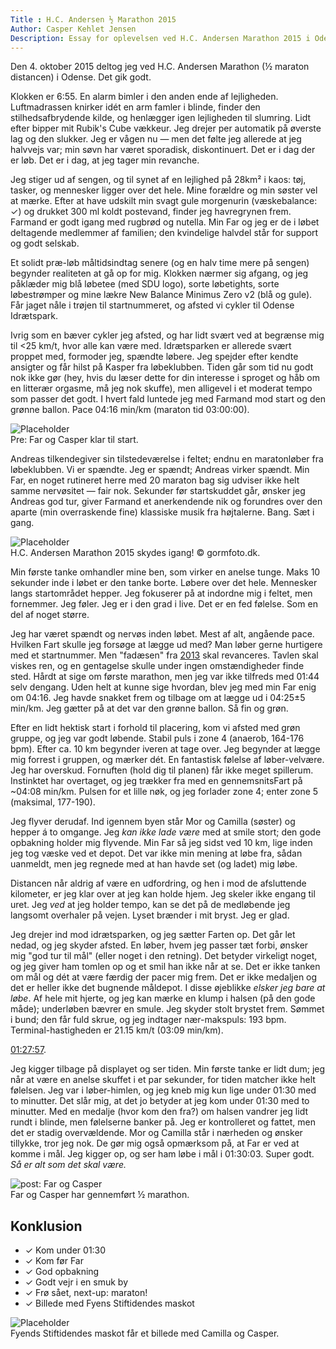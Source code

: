 ```yaml
---
Title : H.C. Andersen ½ Marathon 2015
Author: Casper Kehlet Jensen
Description: Essay for oplevelsen ved H.C. Andersen Marathon 2015 i Odense. Det var et godt løb.
---
```


Den 4. oktober 2015 deltog jeg ved H.C. Andersen Marathon (½ maraton distancen)
i Odense. Det gik godt.

Klokken er 6:55. En alarm bimler i den anden ende af lejligheden. Luftmadrassen
knirker idét en arm famler i blinde, finder den stilhedsafbrydende kilde, og
henlægger igen lejligheden til slumring. Lidt efter bipper mit Rubik's Cube
vækkeur. Jeg drejer per automatik på øverste lag og den slukker. Jeg er vågen
nu &mdash; men det følte jeg allerede at jeg halvvejs var; min søvn har været
sporadisk, diskontinuert. Det er i dag der er løb. Det er i dag, at jeg tager
min revanche.

Jeg stiger ud af sengen, og til synet af en lejlighed på 28km² i kaos: tøj,
tasker, og mennesker ligger over det hele. Mine forældre og min søster vel at
mærke. Efter at have udskilt min svagt gule morgenurin (væskebalance: ✓) og
drukket 300 ml koldt postevand, finder jeg havregrynen frem. Farmand er godt
igang med rugbrød og nutella. Min Far og jeg er de i løbet deltagende medlemmer
af familien; den kvindelige halvdel står for support og godt selskab.

Et solidt præ-løb måltidsindtag senere (og en halv time mere på sengen)
begynder realiteten at gå op for mig. Klokken nærmer sig afgang, og jeg
påklæder mig blå løbetee (med SDU logo), sorte løbetights, sorte løbestrømper
og mine lækre New Balance Minimus Zero v2 (blå og gule). Får jaget nåle i
trøjen til startnummeret, og afsted vi cykler til Odense Idrætspark.

Ivrig som en <attr title="Nej da, en ræv!">bæver</attr> cykler jeg afsted, og
har lidt svært ved at begrænse mig til <25 km/t, hvor alle kan være med.
Idrætsparken er allerede svært proppet med, formoder jeg, spændte løbere.
Jeg spejder efter kendte ansigter og får hilst på Kasper fra løbeklubben.
Tiden går som tid nu godt nok ikke gør (hey, hvis du læser dette for din
interesse i sproget og håb om en litterær orgasme, må jeg nok skuffe), men
alligevel i et moderat tempo som passer det godt. I hvert fald luntede jeg med
Farmand mod start og den grønne ballon. Pace 04:16 min/km (maraton tid 03:00:00).

![Placeholder](/static/img/blogimages/hcamarathon2015/hca2015-pre-far+casper-resized.jpg)  
Pre: Far og Casper klar til start.

Andreas tilkendegiver sin tilstedeværelse i feltet; endnu en maratonløber fra
løbeklubben. Vi er spændte. Jeg er spændt; Andreas virker spændt. Min Far, en
noget rutineret herre med 20 maraton bag sig udviser ikke helt samme nervøsitet
&mdash; fair nok. Sekunder før startskuddet går, ønsker jeg Andreas god tur,
giver Farmand et anerkendende nik og forundres over den aparte (min overraskende
fine) klassiske musik fra højtalerne. Bang. Sæt i gang.

![Placeholder](/static/img/blogimages/hcamarathon2015/hca2015-start-gormfoto-resized.jpg)  
H.C. Andersen Marathon 2015 skydes igang! &copy; gormfoto.dk.

Min første tanke omhandler mine ben, som virker en anelse tunge. Maks 10
sekunder inde i løbet er den tanke borte. Løbere over det hele. Mennesker langs
startområdet hepper. Jeg fokuserer på at indordne mig i feltet, men fornemmer.
Jeg føler. Jeg er i den grad i live. Det er en fed følelse. Som en del af noget
større.

Jeg har været spændt og nervøs inden løbet. Mest af alt, angående pace. Hvilken
Fart skulle jeg forsøge at lægge ud med? Man løber gerne hurtigere med et
startnummer. Men "fadæsen" fra [2013](/arkiv/forste-12-marathon-gennemfort) skal
revanceres. Tavlen skal viskes ren, og en gentagelse skulle under ingen
omstændigheder finde sted. Hårdt at sige om første marathon, men jeg var ikke
tilfreds med 01:44 selv dengang. Uden helt at kunne sige hvordan, blev jeg med
min Far enig om 04:16. Jeg havde snakket frem og tilbage om at lægge ud i
04:25±5 min/km. Jeg gætter på at det var den grønne ballon. Så fin og grøn.

Efter en lidt hektisk start i forhold til placering, kom vi afsted med grøn
gruppe, og jeg var godt løbende. Stabil puls i zone 4 (anaerob, 164-176 bpm).
Efter ca. 10 km begynder iveren at tage over. Jeg begynder at lægge mig forrest
i gruppen, og mærker dét. En fantastisk følelse af løber-velvære. Jeg har
overskud. Fornuften (hold dig til planen) får ikke meget spillerum. Instinktet
har overtaget, og jeg trækker fra med en gennemsnitsFart på ~04:08 min/km.
Pulsen for et lille nøk, og jeg forlader zone 4; enter zone 5 (maksimal, 177-190). 

Jeg flyver derudaf. Ind igennem byen står Mor og Camilla (søster) og hepper á to omgange.
Jeg *kan ikke lade være* med at smile stort; den gode opbakning holder mig
flyvende. Min Far så jeg sidst ved 10 km, lige inden jeg tog væske ved et
depot. Det var ikke min mening at løbe fra, sådan uanmeldt, men jeg regnede med
at han havde set (og ladet) mig løbe.

Distancen når aldrig af være en udfordring, og hen i mod de afsluttende
kilometer, er jeg klar over at jeg kan holde hjem. Jeg skeler ikke engang til
uret. Jeg *ved* at jeg holder tempo, kan se det på de medløbende jeg langsomt
overhaler på vejen. Lyset brænder i mit bryst. Jeg er glad.

Jeg drejer ind mod idrætsparken, og jeg sætter Farten op. Det går let nedad,
og jeg skyder afsted. En løber, hvem jeg passer tæt forbi, ønsker mig
"god tur til mål" (eller noget i den retning). Det betyder virkeligt noget,
og jeg giver ham tomlen op og et smil han ikke når at se.
Det er ikke tanken om mål og dét at være færdig der pacer mig frem. Det er ikke
medaljen og det er heller ikke det bugnende måldepot. I disse øjeblikke
*elsker jeg bare at løbe*. Af hele mit hjerte, og jeg kan mærke en klump i
halsen (på den gode måde); underløben bævrer en smule. Jeg skyder stolt brystet
frem. Sømmet i bund; den får fuld skrue, og jeg indtager nær-makspuls: 193 bpm.
Terminal-hastigheden er 21.15 km/t (03:09 min/km).

[01:27:57](https://www.sportstiming.dk/Results/IndividualResult.aspx?Id=1218001).

Jeg kigger tilbage på displayet og ser tiden. Min første tanke er lidt dum; jeg
når at være en anelse skuffet i et par sekunder, for tiden matcher ikke helt
følelsen. Jeg var i løber-himlen, og jeg kneb mig kun lige under 01:30 med
to minutter. Det slår mig, at det jo betyder at jeg kom under 01:30 med to
minutter. Med en medalje (hvor kom den fra?) om halsen vandrer jeg lidt rundt
i blinde, men følelserne banker på. Jeg er kontrolleret og fattet, men det er
stadig overvældende. Mor og Camilla står i nærheden og ønsker tillykke, tror
jeg nok. De gør mig også opmærksom på, at Far er ved at komme i mål. Jeg kigger
op, og ser ham løbe i mål i 01:30:03. Super godt. *Så er alt som det skal være.*

![post: Far og Casper](/static/img/blogimages/hcamarathon2015/hca2015-post-far+casper-resized.jpg)  
Far og Casper har gennemført ½ marathon.

## Konklusion

 - ✓ Kom under 01:30
 - ✓ Kom før Far
 - ✓ God opbakning
 - ✓ Godt vejr i en smuk by
 - ✓ Frø sået, next-up: maraton!
 - ✓ Billede med Fyens Stiftidendes maskot

![Placeholder](/static/img/blogimages/hcamarathon2015/hca2015-tiger-camilla+casper-resized.jpg)  
Fyends Stiftidendes maskot får et billede med Camilla og Casper.